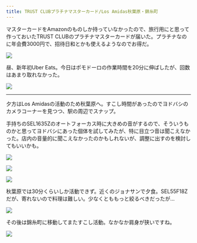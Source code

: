```yaml
---
title: TRUST CLUBプラチナマスターカード/Los Amidas秋葉原・錦糸町
---
```


マスターカードをAmazonのものしか持っていなかったので、旅行用にと思って作っておいたTRUST CLUBのプラチナマスターカードが届いた。プラチナなのに年会費3000円で、招待日和とかも使えるようなのでお得だ。

![](https://photos.old.apkas.net/medium/202401/20240111-110757.webp)

昼、新年初Uber Eats。今日はポモドーロの作業時間を20分に伸ばしたが、回数はあまり取れなかった。

![](https://photos.old.apkas.net/medium/202401/20240111-124716.webp)

---

夕方はLos Amidasの活動のため秋葉原へ。すこし時間があったのでヨドバシのカメラコーナーを見つつ、駅の周辺でスナップ。

手持ちのSEL1635Zのオートフォーカス時に大きめの音がするので、そういうものかと思ってヨドバシにあった個体を試してみたが、特に目立つ音は聞こえなかった。店内の音量的に聞こえなかったのかもしれないが、調整に出すのを検討してもいいかも。

![](https://photos.old.apkas.net/medium/202401/20240111-190039.webp)

![](https://photos.old.apkas.net/medium/202401/20240111-190653.webp)

![](https://photos.old.apkas.net/medium/202401/20240111-190754.webp)

秋葉原では30分くらいしか活動できず。近くのジョナサンで夕食。SEL55F18Zだが、寄れないので料理は難しい。少なくとももっと絞るべきだったが...

![](https://photos.old.apkas.net/medium/202401/20240111-202552.webp)

その後は錦糸町に移動してまたすこし活動。なかなか肩身が狭いですね。

![](https://photos.old.apkas.net/medium/202401/20240111-220239.webp)
